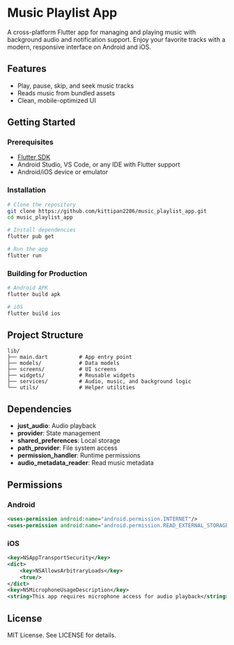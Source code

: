 # Music Playlist App

A cross-platform Flutter app for managing and playing music with background audio and notification support. Enjoy your favorite tracks with a modern, responsive interface on Android and iOS.

## Features

- Play, pause, skip, and seek music tracks
- Reads music from bundled assets
- Clean, mobile-optimized UI

## Getting Started

### Prerequisites
- [Flutter SDK](https://flutter.dev/docs/get-started/install)
- Android Studio, VS Code, or any IDE with Flutter support
- Android/iOS device or emulator

### Installation

```bash
# Clone the repository
git clone https://github.com/kittipan2206/music_playlist_app.git
cd music_playlist_app

# Install dependencies
flutter pub get

# Run the app
flutter run
```

### Building for Production

```bash
# Android APK
flutter build apk

# iOS
flutter build ios
```

## Project Structure

```
lib/
├── main.dart          # App entry point
├── models/            # Data models
├── screens/           # UI screens
├── widgets/           # Reusable widgets
├── services/          # Audio, music, and background logic
└── utils/             # Helper utilities
```

## Dependencies

- **just_audio**: Audio playback
- **provider**: State management
- **shared_preferences**: Local storage
- **path_provider**: File system access
- **permission_handler**: Runtime permissions
- **audio_metadata_reader**: Read music metadata

## Permissions

### Android
```xml
<uses-permission android:name="android.permission.INTERNET"/>
<uses-permission android:name="android.permission.READ_EXTERNAL_STORAGE"/>
```

### iOS
```xml
<key>NSAppTransportSecurity</key>
<dict>
    <key>NSAllowsArbitraryLoads</key>
    <true/>
</dict>
<key>NSMicrophoneUsageDescription</key>
<string>This app requires microphone access for audio playback</string>
```

## License

MIT License. See LICENSE for details.

